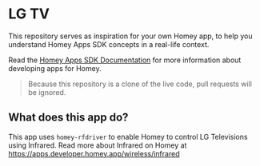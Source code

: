 # LG TV

This repository serves as inspiration for your own Homey app, to help you understand Homey Apps SDK concepts in a real-life context.

Read the [Homey Apps SDK Documentation](https://apps.developer.homey.app) for more information about developing apps for Homey.

> Because this repository is a clone of the live code, pull requests will be ignored.

## What does this app do?

This app uses `homey-rfdriver` to enable Homey to control LG Televisions using Infrared.
Read more about Infrared on Homey at https://apps.developer.homey.app/wireless/infrared